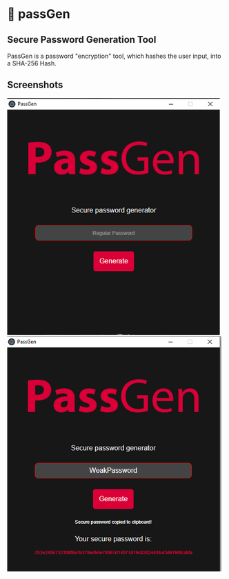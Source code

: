 # :key: passGen
## Secure Password Generation Tool

PassGen is a password "encryption" tool, which hashes the user input, into a SHA-256 Hash.

## Screenshots

![alt text](https://github.com/brunohermes/passGen/blob/main/resources/ps1.png)
![alt text](https://github.com/brunohermes/passGen/blob/main/resources/ps2.png)
